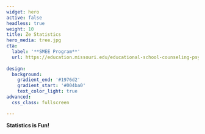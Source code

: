 ```yaml
---
widget: hero
active: false
headless: true
weight: 10
title: Ze Statistics 
hero_media: tree.jpg
cta:
  label: '**SMEE Program**'
  url: https://education.missouri.edu/educational-school-counseling-psychology/degrees-programs/statistics-measurement-evaluation-education/
  
design:
  background:
    gradient_end: '#1976d2'
    gradient_start: '#004ba0'
    text_color_light: true
advanced:
  css_class: fullscreen

---
```

**Statistics is Fun!**